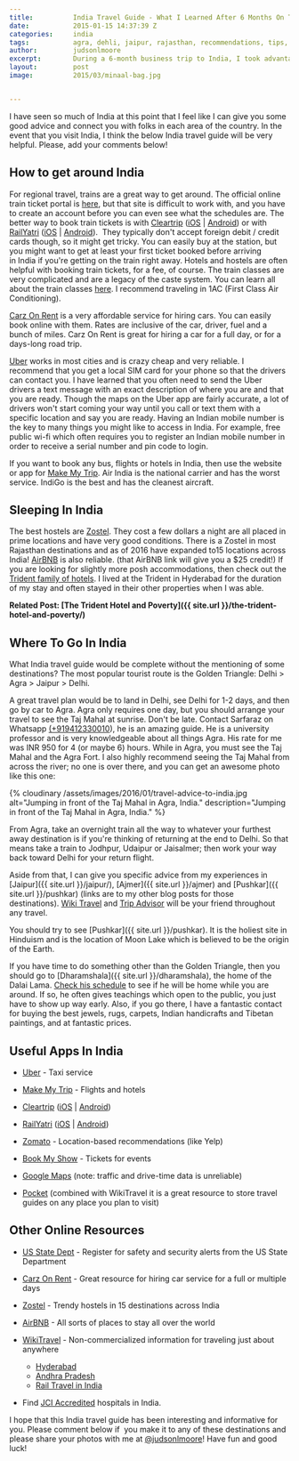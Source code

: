 ```yaml
---
title:			India Travel Guide - What I Learned After 6 Months On The Road
date:			2015-01-15 14:37:39 Z
categories:		india
tags:			agra, dehli, jaipur, rajasthan, recommendations, tips, travel
author:			judsonlmoore
excerpt:		During a 6-month business trip to India, I took advantage of every weekend to travel to a different corner of this beautiful and vibrant country.
layout:			post
image:			2015/03/minaal-bag.jpg


---
```


I have seen so much of India at this point that I feel like I can give you some good advice and connect you with folks in each area of the country. In the event that you visit India, I think the below India travel guide will be very helpful. Please, add your comments below!

## How to get around India

For regional travel, trains are a great way to get around. The official online train ticket portal is [here](https://www.irctc.co.in/eticketing/loginHome.jsf), but that site is difficult to work with, and you have to create an account before you can even see what the schedules are. The better way to book train tickets is with [Cleartrip](http://www.cleartrip.com/) ([iOS](https://itunes.apple.com/in/app/cleartrip-flights-hotels-indian/id531324961?mt=8) | [Android](https://play.google.com/store/apps/details?hl=en&id=com.cleartrip.android&referrer=apsalar_clid%3Du7obSSvO1l-pEwJ8ymnQVCVQeTXsnb600xy853v-sh-8243R89lvUtJdVIWOpdDR2QPsAkkdnUjS3255m0X_pbIrMP3K0r8MnvBynkgsUxbEE3YICVDoT_ulVhIpSW2lipQb9piDixQ41giv1f20djzyDPKmif4lBS9tKVPBGlA)) or with [RailYatri](https://www.railyatri.in/) ([iOS](https://itunes.apple.com/in/app/railyatri-pnr-status-live/id1052177547?mt=8) | [Android](https://play.google.com/store/apps/details?id=com.railyatri.in.mobile&hl=en)).  They typically don't accept foreign debit / credit cards though, so it might get tricky. You can easily buy at the station, but you might want to get at least your first ticket booked before arriving in India if you're getting on the train right away. Hotels and hostels are often helpful with booking train tickets, for a fee, of course. The train classes are very complicated and are a legacy of the caste system. You can learn all about the train classes [here](http://wikitravel.org/en/Rail_travel_in_India). I recommend traveling in 1AC (First Class Air Conditioning).

[Carz On Rent](http://www.carzonrent.com/) is a very affordable service for hiring cars. You can easily book online with them. Rates are inclusive of the car, driver, fuel and a bunch of miles. Carz On Rent is great for hiring a car for a full day, or for a days-long road trip.

[Uber](https://www.uber.com/invite/uberjudsonlmoore) works in most cities and is crazy cheap and very reliable. I recommend that you get a local SIM card for your phone so that the drivers can contact you. I have learned that you often need to send the Uber drivers a text message with an exact description of where you are and that you are ready. Though the maps on the Uber app are fairly accurate, a lot of drivers won't start coming your way until you call or text them with a specific location and say you are ready. Having an Indian mobile number is the key to many things you might like to access in India. For example, free public wi-fi which often requires you to register an Indian mobile number in order to receive a serial number and pin code to login.

If you want to book any bus, flights or hotels in India, then use the website or app for [Make My Trip](http://makemytrip.com/). Air India is the national carrier and has the worst service. IndiGo is the best and has the cleanest aircraft.

## Sleeping In India

The best hostels are [Zostel](http://zostel.com/). They cost a few dollars a night are all placed in prime locations and have very good conditions. There is a Zostel in most Rajasthan destinations and as of 2016 have expanded to15 locations across India! [AirBNB](https://www.airbnb.com/c/jmoore381) is also reliable. (that AirBNB link will give you a \$25 credit!) If you are looking for slightly more posh accommodations, then check out the [Trident family of hotels](http://www.tridenthotels.com/). I lived at the Trident in Hyderabad for the duration of my stay and often stayed in their other properties when I was able.

**Related Post: [The Trident Hotel and Poverty]({{ site.url }}/the-trident-hotel-and-poverty/)**

## Where To Go In India

What India travel guide would be complete without the mentioning of some destinations? The most popular tourist route is the Golden Triangle: Delhi > Agra > Jaipur > Delhi.

A great travel plan would be to land in Delhi, see Delhi for 1-2 days, and then go by car to Agra. Agra only requires one day, but you should arrange your travel to see the Taj Mahal at sunrise. Don't be late. Contact Sarfaraz on Whatsapp [(+919412330010](tel:%28%2B919412330010)), he is an amazing guide. He is a university professor and is very knowledgeable about all things Agra. His rate for me was INR 950 for 4 (or maybe 6) hours. While in Agra, you must see the Taj Mahal and the Agra Fort. I also highly recommend seeing the Taj Mahal from across the river; no one is over there, and you can get an awesome photo like this one:

{% cloudinary /assets/images/2016/01/travel-advice-to-india.jpg alt="Jumping in front of the Taj Mahal in Agra, India." description="Jumping in front of the Taj Mahal in Agra, India." %}

From Agra, take an overnight train all the way to whatever your furthest away destination is if you're thinking of returning at the end to Delhi. So that means take a train to Jodhpur, Udaipur or Jaisalmer; then work your way back toward Delhi for your return flight.

Aside from that, I can give you specific advice from my experiences in [Jaipur]({{ site.url }}/jaipur/), [Ajmer]({{ site.url }}/ajmer) and [Pushkar]({{ site.url }}/pushkar) (links are to my other blog posts for those destinations). [Wiki Travel](http://wikitravel.org/en/Rajasthan) and [Trip Advisor](http://www.tripadvisor.in/Search?q=Rajasthan&geo=297665&pid=3826&returnTo=http%253A__2F____2F__www__2E__tripadvisor__2E__in__2F__ShowForum__2D__g297665__2D__i4566__2D__Rajasthan__2E__html) will be your friend throughout any travel.

You should try to see [Pushkar]({{ site.url }}/pushkar). It is the holiest site in Hinduism and is the location of Moon Lake which is believed to be the origin of the Earth.

If you have time to do something other than the Golden Triangle, then you should go to [Dharamshala]({{ site.url }}/dharamshala), the home of the Dalai Lama. [Check his schedule](http://www.dalailama.com/teachings/schedule) to see if he will be home while you are around. If so, he often gives teachings which open to the public, you just have to show up way early. Also, if you go there, I have a fantastic contact for buying the best jewels, rugs, carpets, Indian handicrafts and Tibetan paintings, and at fantastic prices.

## **Useful Apps In India**

- [Uber](https://www.uber.com/invite/uberjudsonlmoore) - Taxi service

- [Make My Trip](http://makemytrip.com) - Flights and hotels

- [Cleartrip](http://www.cleartrip.com/) ([iOS](https://itunes.apple.com/in/app/cleartrip-flights-hotels-indian/id531324961?mt=8) | [Android](https://play.google.com/store/apps/details?hl=en&id=com.cleartrip.android&referrer=apsalar_clid%3Du7obSSvO1l-pEwJ8ymnQVCVQeTXsnb600xy853v-sh-8243R89lvUtJdVIWOpdDR2QPsAkkdnUjS3255m0X_pbIrMP3K0r8MnvBynkgsUxbEE3YICVDoT_ulVhIpSW2lipQb9piDixQ41giv1f20djzyDPKmif4lBS9tKVPBGlA))

- [RailYatri](https://www.railyatri.in/) ([iOS](https://itunes.apple.com/in/app/railyatri-pnr-status-live/id1052177547?mt=8) | [Android](https://play.google.com/store/apps/details?id=com.railyatri.in.mobile&hl=en))

- [Zomato](https://www.zomato.com/) - Location-based recommendations (like Yelp)

- [Book My Show](http://bookmyshow.com) - Tickets for events

- [Google Maps](https://www.google.com/maps) (note: traffic and drive-time data is unreliable)

- [Pocket](http://getpocket.com/a/queue/) (combined with WikiTravel it is a great resource to store travel guides on any place you plan to visit)

## **Other Online Resources**

- [US State Dept](http://travel.state.gov/) - Register for safety and security alerts from the US State Department

- [Carz On Rent](http://carzonrent.com/) - Great resource for hiring car service for a full or multiple days

- [Zostel](http://zostel.com/) - Trendy hostels in 15 destinations across India

- [AirBNB](https://www.airbnb.com/c/jmoore381?s=3&i=1%3Fs%3D26) - All sorts of places to stay all over the world

- [WikiTravel](http://wikitravel.org/) - Non-commercialized information for traveling just about anywhere

	- [Hyderabad](http://wikitravel.org/en/Hyderabad)

	* [Andhra Pradesh](http://wikitravel.org/en/Andhra_Pradesh)

	- [Rail Travel in India](http://wikitravel.org/en/Rail_travel_in_India)

* Find [JCI Accredited](http://www.jointcommissioninternational.org/about-jci/jci-accredited-organizations/?c=India) hospitals in India.

I hope that this India travel guide has been interesting and informative for you. Please comment below if  you make it to any of these destinations and please share your photos with me at [@judsonlmoore](http://twitter.com/judsonlmoore)! Have fun and good luck!
